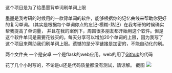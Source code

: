 这个项目是为了给墨墨背单词刷单词上限


墨墨是我考研的时候用的一款背单词的软件，能够根据你的记忆曲线来帮助你更好的复习单词。（其实是根据每个单词你点的忘记-模糊-熟记）在我考研的时候确实帮我提高了单词量，
并且在我的案例下，周围很多朋友都开始用这个软件。但是这个软件单词是需要花钱买的。每天分享可以增加20个单词的上限，因为我写了这个项目来帮助我们刷单词上限。遗憾的是分享链接是加密的，不能自动化的刷。


两个文件夹 一个是安卓 一个是flask的web应用。web的用了[Github](https://github.com/Macr0phag3/MoMo)的代码


花了几个小时写的，不论是ui还是代码质量都没有测试，请谅解。
截图
![](https://mzxstatic.oss-cn-beijing.aliyuncs.com/18-8-12/21298285.jpg)